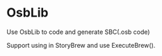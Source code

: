 # OsbLib
Use OsbLib to code and generate SBC(.osb code)

Support using in StoryBrew and use ExecuteBrew().
